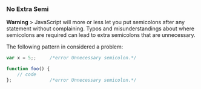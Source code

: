### No Extra Semi
**Warning** > JavaScript will more or less let you put semicolons after any statement without complaining. Typos and misunderstandings about where semicolons are required can lead to extra semicolons that are unnecessary.

The following pattern in considered a problem:

```javascript
var x = 5;;     /*error Unnecessary semicolon.*/

function foo() {
    // code
};              /*error Unnecessary semicolon.*/
```
